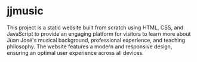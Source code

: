 # jjmusic
This project is a static website built from scratch using HTML, CSS, and JavaScript to provide an engaging platform for visitors to learn more about Juan José's musical background, professional experience, and teaching philosophy. The website features a modern and responsive design, ensuring an optimal user experience across all devices.
